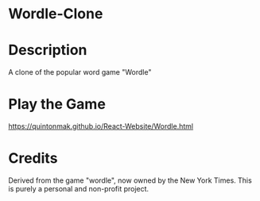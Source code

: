 # Wordle-Clone

# Description
A clone of the popular word game "Wordle"

# Play the Game
https://quintonmak.github.io/React-Website/Wordle.html
# Credits
Derived from the game "wordle", now owned by the New York Times. This is purely a personal and non-profit project. 
